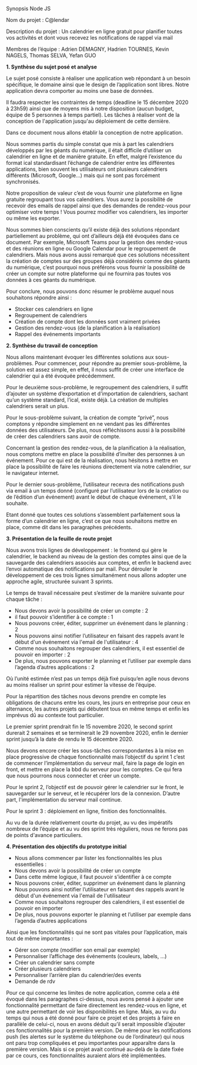 Synopsis Node JS

Nom du projet : C@lendar

Description du projet : Un calendrier en ligne gratuit pour planifier toutes vos activités et dont vous recevez les notifications de rappel via mail



Membres de l’équipe : Adrien DEMAGNY, Hadrien TOURNES, Kevin NAGELS, Thomas SELVA, Yefan GUO


<b>1. Synthèse du sujet posé et analyse</b>

Le sujet posé consiste à réaliser une application web répondant à un besoin spécifique, le domaine ainsi que le design de l’application sont libres. Notre application devra comporter au moins une base de données. 

Il faudra respecter les contraintes de temps (deadline le 15 décembre 2020 à 23h59) ainsi que de moyens mis à notre disposition (aucun budget, équipe de 5 personnes à temps partiel).
Les tâches à réaliser vont de la conception de l'application jusqu'au déploiement de cette dernière. 

Dans ce document nous allons établir la conception de notre application.

Nous sommes partis du simple constat que mis à part les calendriers développés par les géants du numérique, il était difficile d’utiliser un calendrier en ligne et de manière gratuite. En effet, malgré l’existence du format ical standardisant l’échange de calendrier entre les différentes applications, bien souvent les utilisateurs ont plusieurs calendriers différents (Microsoft, Google…) mais qui ne sont pas forcément synchronisés.

Notre proposition de valeur c’est de vous fournir une plateforme en ligne gratuite regroupant tous vos calendriers. Vous aurez la possibilité de recevoir des emails de rappel ainsi que des demandes de rendez-vous pour optimiser votre temps ! Vous pourrez modifier vos calendriers, les importer ou même les exporter.

Nous sommes bien conscients qu’il existe déjà des solutions répondant partiellement au problème, qui ont d’ailleurs déjà été évoquées dans ce document. Par exemple, Microsoft Teams pour la gestion des rendez-vous et des réunions en ligne ou Google Calendar pour le regroupement de calendriers. Mais nous avons aussi remarqué que ces solutions nécessitent la création de comptes sur des groupes déjà considérés comme des géants du numérique, c’est pourquoi nous préférons vous fournir la possibilité de créer un compte sur notre plateforme qui ne fournira pas toutes vos données à ces géants du numérique.

Pour conclure, nous pouvons donc résumer le problème auquel nous souhaitons répondre ainsi :
- Stocker ces calendriers en ligne
- Regroupement de calendriers
- Création de compte dont les données sont vraiment privées
- Gestion des rendez-vous (de la planification à la réalisation)
- Rappel des événements importants

<b>2. Synthèse du travail de conception</b>


Nous allons maintenant évoquer les différentes solutions aux sous-problèmes. Pour commencer, pour répondre au premier sous-problème, la solution est assez simple, en effet, il nous suffit de créer une interface de calendrier qui a été évoquée précédemment.

Pour le deuxième sous-problème, le regroupement des calendriers, il suffit d’ajouter un système d’exportation et d’importation de calendriers, sachant qu’un système standard, l’ical, existe déjà. La création de multiples calendriers serait un plus.

Pour le sous-problème suivant, la création de compte “privé”, nous comptons y répondre simplement en ne vendant pas les différentes données des utilisateurs. De plus, nous réfléchissons aussi à la possibilité de créer des calendriers sans avoir de compte.

Concernant la gestion des rendez-vous, de la planification à la réalisation, nous comptons mettre en place la possibilité d’inviter des personnes à un événement. Pour ce qui est de la réalisation, nous hésitons à mettre en place la possibilité de faire les réunions directement via notre calendrier, sur le navigateur internet.

Pour le dernier sous-problème, l’utilisateur recevra des notifications push via email à un temps donné (configuré par l’utilisateur lors de la création ou de l’édition d’un événement) avant le début de chaque événement, s’il le souhaite.

Etant donné que toutes ces solutions s’assemblent parfaitement sous la forme d’un calendrier en ligne, c’est ce que nous souhaitons mettre en place, comme dit dans les paragraphes précédents.


<b>3. Présentation de la feuille de route projet</b>


Nous avons trois lignes de développement : le frontend qui gère le calendrier, le backend au niveau de la gestion des comptes ainsi que de la sauvegarde des calendriers associés aux comptes, et enfin le backend avec l’envoi automatique des notifications par mail.
Pour dérouler le développement de ces trois lignes simultanément nous allons adopter une approche agile, structurée suivant 3 sprints.
 
Le temps de travail nécessaire peut s’estimer de la manière suivante pour chaque tâche :	
- Nous devons avoir la possibilité de créer un compte : 2
- il faut pouvoir s’identifier à ce compte : 1
- Nous pouvons créer, éditer, supprimer un événement dans le planning  : 2
- Nous pouvons ainsi notifier l’utilisateur en faisant des rappels avant le début d'un événement via l'email de l'utilisateur : 4
- Comme nous souhaitons regrouper des calendriers, il est essentiel de pouvoir en importer : 2
- De plus, nous pouvons exporter le planning et l’utiliser par exemple dans l’agenda d’autres applications : 2

Où l’unité estimée n’est pas un temps déjà fixé puisqu’en agile nous devons au moins réaliser un sprint pour estimer la vitesse de l’équipe.

Pour la répartition des tâches nous devons prendre en compte les obligations de chacuns entre les cours, les jours en entreprise pour ceux en alternance, les autres projets qui débutent tous en même temps et enfin les imprévus dû au contexte tout particulier.


Le premier sprint prendrait fin le 15 novembre 2020, le second sprint durerait 2 semaines et se terminerait le 29 novembre 2020, enfin le dernier sprint jusqu’à la date de rendu le 15 décembre 2020.

Nous devons encore créer les sous-tâches correspondantes à la mise en place progressive de chaque fonctionnalité mais l’objectif du sprint 1 c’est de commencer l’implémentation du serveur mail, faire la page de login en front, et mettre en place la bbd du serveur pour les comptes. Ce qui fera que nous pourrons nous connecter et créer un compte.

Pour le sprint 2, l’objectif est de pouvoir gérer le calendrier sur le front, le sauvegarder sur le serveur, et le récupérer lors de la connexion. D’autre part, l'implémentation du serveur mail continue.

Pour le sprint 3 : déploiement en ligne, finition des fonctionnalités.

Au vu de la durée relativement courte du projet, au vu des impératifs nombreux de l’équipe et au vu des sprint très réguliers, nous ne ferons pas de points d'avance particuliers.


<b>4. Présentation des objectifs du prototype initial</b>

- Nous allons commencer par lister les fonctionnalités les plus essentielles : 
- Nous devons avoir la possibilité de créer un compte
- Dans cette même logique, il faut pouvoir s’identifier à ce compte
- Nous pouvons créer, éditer, supprimer un événement dans le planning 
- Nous pouvons ainsi notifier l’utilisateur en faisant des rappels avant le début d'un événement via l'email de l'utilisateur
- Comme nous souhaitons regrouper des calendriers, il est essentiel de pouvoir en importer
- De plus, nous pouvons exporter le planning et l’utiliser par exemple dans l’agenda d’autres applications

Ainsi que les fonctionnalités qui ne sont pas vitales pour l’application, mais tout de même importantes : 
- Gérer son compte (modifier son email par exemple)
- Personnaliser l’affichage des événements (couleurs, labels, …)
- Créer un calendrier sans compte
- Créer plusieurs calendriers
- Personnaliser l’arrière plan du calendrier/des events
- Demande de rdv

Pour ce qui concerne les limites de notre application, comme cela a été évoqué dans les paragraphes ci-dessus, nous avons pensé à ajouter une fonctionnalité permettant de faire directement les rendez-vous en ligne, et une autre permettant de voir les disponibilités en ligne. Mais, au vu du temps qui nous a été donné pour faire ce projet et des projets à faire en parallèle de celui-ci, nous en avons déduit qu’il serait impossible d’ajouter ces fonctionnalités pour la première version. De même pour les notifications push (les alertes sur le système du téléphone ou de l’ordinateur) qui nous ont paru trop compliquées et peu importantes pour apparaître dans la première version. Mais si ce projet avait continué au-delà de la date fixée par ce cours, ces fonctionnalités auraient alors été implémentées.
